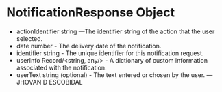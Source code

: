 # NotificationResponse Object

*  actionIdentifier string —The identifier string of the action that the user selected.
*  date number - The delivery date of the notification.
* identifier string - The unique identifier for this notification request.
* userInfo Record/<string, any/> - A dictionary of custom information associated with the notification.
*  userText string (optional) - The text entered or chosen by the user.
— JHOVAN D ESCOBIDAL
